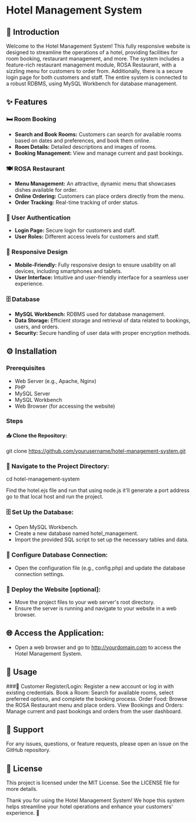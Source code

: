 # Hotel Management System

## 🌟 Introduction
Welcome to the Hotel Management System! This fully responsive website is designed to streamline the operations of a hotel, providing facilities for room booking, restaurant management, and more. The system includes a feature-rich restaurant management module, ROSA Restaurant, with a sizzling menu for customers to order from. Additionally, there is a secure login page for both customers and staff. The entire system is connected to a robust RDBMS, using MySQL Workbench for database management.

## ✨ Features
### 🛏️ Room Booking
- **Search and Book Rooms:** Customers can search for available rooms based on dates and preferences, and book them online.
- **Room Details:** Detailed descriptions and images of rooms.
- **Booking Management:** View and manage current and past bookings.

### 🍽️ ROSA Restaurant
- **Menu Management:** An attractive, dynamic menu that showcases dishes available for order.
- **Online Ordering:** Customers can place orders directly from the menu.
- **Order Tracking:** Real-time tracking of order status.

### 🔐 User Authentication
- **Login Page:** Secure login for customers and staff.
- **User Roles:** Different access levels for customers and staff.

### 📱 Responsive Design
- **Mobile-Friendly:** Fully responsive design to ensure usability on all devices, including smartphones and tablets.
- **User Interface:** Intuitive and user-friendly interface for a seamless user experience.

### 🗄️ Database
- **MySQL Workbench:** RDBMS used for database management.
- **Data Storage:** Efficient storage and retrieval of data related to bookings, users, and orders.
- **Security:** Secure handling of user data with proper encryption methods.

## ⚙️ Installation
### Prerequisites
- Web Server (e.g., Apache, Nginx)
- PHP
- MySQL Server
- MySQL Workbench
- Web Browser (for accessing the website)

### Steps
#### 📥 Clone the Repository:
git clone https://github.com/yourusername/hotel-management-system.git

### 📂 Navigate to the Project Directory:
cd hotel-management-system

Find the hotel.ejs file and run that using node.js it'll generate a port address go to that local host and run the project.

### 🗄️ Set Up the Database:
- Open MySQL Workbench.
- Create a new database named hotel_management.
- Import the provided SQL script to set up the necessary tables and data.

### 🔧 Configure Database Connection:
- Open the configuration file (e.g., config.php) and update the database connection settings.

### 🚀 Deploy the Website [optional]:
- Move the project files to your web server's root directory.
- Ensure the server is running and navigate to your website in a web browser.

## 🌐 Access the Application:
- Open a web browser and go to http://yourdomain.com to access the Hotel Management System.

## 📘 Usage
###🧳 Customer
Register/Login: Register a new account or log in with existing credentials.
Book a Room: Search for available rooms, select preferred options, and complete the booking process.
Order Food: Browse the ROSA Restaurant menu and place orders.
View Bookings and Orders: Manage current and past bookings and orders from the user dashboard.

## 💬 Support
For any issues, questions, or feature requests, please open an issue on the GitHub repository.

## 📄 License
This project is licensed under the MIT License. See the LICENSE file for more details.

Thank you for using the Hotel Management System! We hope this system helps streamline your hotel operations and enhance your customers' experience. 🌟

